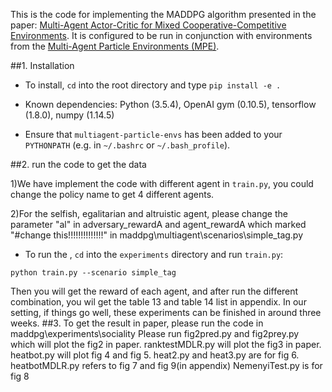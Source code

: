 
This is the code for implementing the MADDPG algorithm presented in the paper:
[Multi-Agent Actor-Critic for Mixed Cooperative-Competitive Environments](https://arxiv.org/pdf/1706.02275.pdf).
It is configured to be run in conjunction with environments from the
[Multi-Agent Particle Environments (MPE)](https://github.com/openai/multiagent-particle-envs).

##1.  Installation

- To install, `cd` into the root directory and type `pip install -e .`

- Known dependencies: Python (3.5.4), OpenAI gym (0.10.5), tensorflow (1.8.0), numpy (1.14.5)

- Ensure that `multiagent-particle-envs` has been added to your `PYTHONPATH` (e.g. in `~/.bashrc` or `~/.bash_profile`).

##2.  run the code to get the data

1)We have implement the code with different agent in  `train.py`, you could change the policy name to 
get 4 different agents.

2)For the  selfish, egalitarian and altruistic agent, please change the parameter "al" in adversary_rewardA and
agent_rewardA which marked "#change this!!!!!!!!!!!!!!" in maddpg\multiagent\scenarios\simple_tag.py
- To run the , `cd` into the `experiments` directory and run `train.py`:

``python train.py --scenario simple_tag``

Then you will get the reward of each agent, and after run the different combination, you wil get the table 
13 and table 14 list in appendix. In our setting, if things go well, these experiments can be finished in 
around three weeks.
##3.  To get the result in paper, please run the code in maddpg\experiments\sociality
Please run fig2pred.py and fig2prey.py which will plot the fig2 in paper.
ranktestMDLR.py  will plot the fig3 in paper.
heatbot.py will plot fig 4 and fig 5.
heat2.py and heat3.py are for fig 6.
heatbotMDLR.py refers to fig 7 and fig 9(in appendix)
NemenyiTest.py is for fig 8











